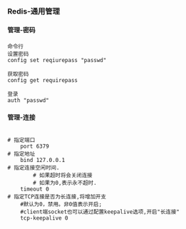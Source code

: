 ### Redis-通用管理

#### 管理-密码

```
命令行
设置密码
config set reqiurepass "passwd"

获取密码
config get requirepass

登录
auth "passwd"
```

#### 管理-连接

```

# 指定端口
    port 6379
# 指定地址
    bind 127.0.0.1
# 指定连接空闲时间.
        # 如果超时将会关闭连接
        # 如果为0,表示永不超时.
    timeout 0
# 指定TCP连接是否为长连接,将增加开支
  	#默认为0，禁用。非0值表示开启;
  	#client端socket也可以通过配置keepalive选项,开启"长连接"
    tcp-keepalive 0

```

